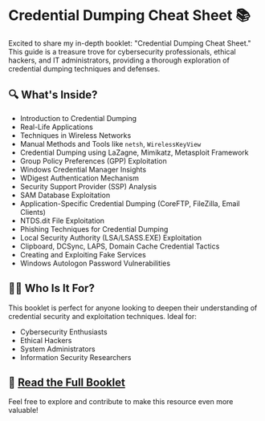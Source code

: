# Credential Dumping Cheat Sheet 📚

Excited to share my in-depth booklet: "Credential Dumping Cheat Sheet." This guide is a treasure trove for cybersecurity professionals, ethical hackers, and IT administrators, providing a thorough exploration of credential dumping techniques and defenses.

## 🔍 What's Inside?

- Introduction to Credential Dumping
- Real-Life Applications
- Techniques in Wireless Networks
- Manual Methods and Tools like `netsh`, `WirelessKeyView`
- Credential Dumping using LaZagne, Mimikatz, Metasploit Framework
- Group Policy Preferences (GPP) Exploitation
- Windows Credential Manager Insights
- WDigest Authentication Mechanism
- Security Support Provider (SSP) Analysis
- SAM Database Exploitation
- Application-Specific Credential Dumping (CoreFTP, FileZilla, Email Clients)
- NTDS.dit File Exploitation
- Phishing Techniques for Credential Dumping
- Local Security Authority (LSA/LSASS.EXE) Exploitation
- Clipboard, DCSync, LAPS, Domain Cache Credential Tactics
- Creating and Exploiting Fake Services
- Windows Autologon Password Vulnerabilities

## 👨‍💻 Who Is It For?

This booklet is perfect for anyone looking to deepen their understanding of credential security and exploitation techniques. Ideal for:

- Cybersecurity Enthusiasts
- Ethical Hackers
- System Administrators
- Information Security Researchers

## 📖 [Read the Full Booklet](link_to_full_booklet)

Feel free to explore and contribute to make this resource even more valuable!

